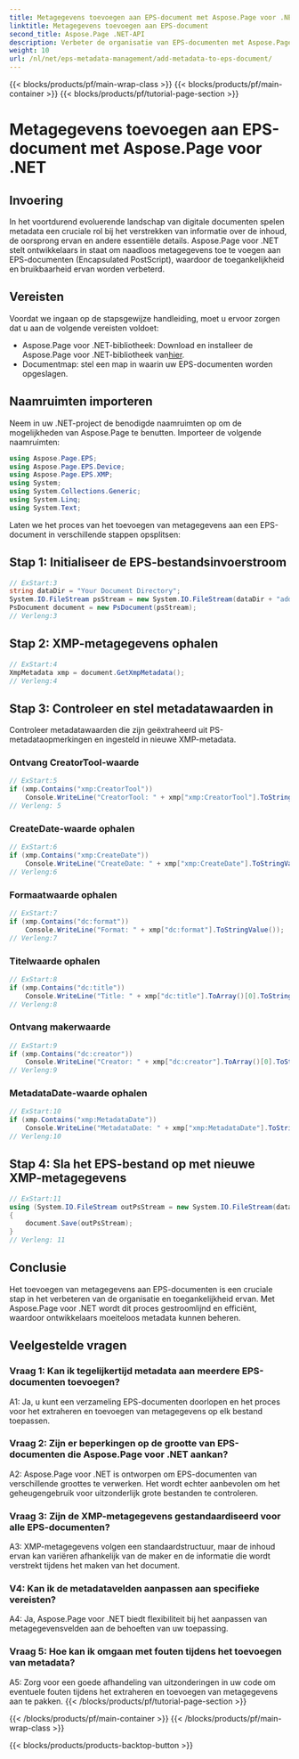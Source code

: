 ```yaml
---
title: Metagegevens toevoegen aan EPS-document met Aspose.Page voor .NET
linktitle: Metagegevens toevoegen aan EPS-document
second_title: Aspose.Page .NET-API
description: Verbeter de organisatie van EPS-documenten met Aspose.Page voor .NET. Voeg moeiteloos metadata toe voor verbeterde toegankelijkheid en het ophalen van informatie.
weight: 10
url: /nl/net/eps-metadata-management/add-metadata-to-eps-document/
---
```


{{< blocks/products/pf/main-wrap-class >}}
{{< blocks/products/pf/main-container >}}
{{< blocks/products/pf/tutorial-page-section >}}

# Metagegevens toevoegen aan EPS-document met Aspose.Page voor .NET

## Invoering

In het voortdurend evoluerende landschap van digitale documenten spelen metadata een cruciale rol bij het verstrekken van informatie over de inhoud, de oorsprong ervan en andere essentiële details. Aspose.Page voor .NET stelt ontwikkelaars in staat om naadloos metagegevens toe te voegen aan EPS-documenten (Encapsulated PostScript), waardoor de toegankelijkheid en bruikbaarheid ervan worden verbeterd.

## Vereisten

Voordat we ingaan op de stapsgewijze handleiding, moet u ervoor zorgen dat u aan de volgende vereisten voldoet:

-  Aspose.Page voor .NET-bibliotheek: Download en installeer de Aspose.Page voor .NET-bibliotheek van[hier](https://releases.aspose.com/page/net/).
- Documentmap: stel een map in waarin uw EPS-documenten worden opgeslagen.

## Naamruimten importeren

Neem in uw .NET-project de benodigde naamruimten op om de mogelijkheden van Aspose.Page te benutten. Importeer de volgende naamruimten:

```csharp
using Aspose.Page.EPS;
using Aspose.Page.EPS.Device;
using Aspose.Page.EPS.XMP;
using System;
using System.Collections.Generic;
using System.Linq;
using System.Text;
```

Laten we het proces van het toevoegen van metagegevens aan een EPS-document in verschillende stappen opsplitsen:

## Stap 1: Initialiseer de EPS-bestandsinvoerstroom

```csharp
// ExStart:3
string dataDir = "Your Document Directory";
System.IO.FileStream psStream = new System.IO.FileStream(dataDir + "add_input.eps", System.IO.FileMode.Open, System.IO.FileAccess.Read);
PsDocument document = new PsDocument(psStream);
// Verleng:3
```

## Stap 2: XMP-metagegevens ophalen

```csharp
// ExStart:4
XmpMetadata xmp = document.GetXmpMetadata();
// Verleng:4
```

## Stap 3: Controleer en stel metadatawaarden in

Controleer metadatawaarden die zijn geëxtraheerd uit PS-metadataopmerkingen en ingesteld in nieuwe XMP-metadata.

### Ontvang CreatorTool-waarde

```csharp
// ExStart:5
if (xmp.Contains("xmp:CreatorTool"))
    Console.WriteLine("CreatorTool: " + xmp["xmp:CreatorTool"].ToStringValue());
// Verleng: 5
```

### CreateDate-waarde ophalen

```csharp
// ExStart:6
if (xmp.Contains("xmp:CreateDate"))
    Console.WriteLine("CreateDate: " + xmp["xmp:CreateDate"].ToStringValue());
// Verleng:6
```

### Formaatwaarde ophalen

```csharp
// ExStart:7
if (xmp.Contains("dc:format"))
    Console.WriteLine("Format: " + xmp["dc:format"].ToStringValue());
// Verleng:7
```

### Titelwaarde ophalen

```csharp
// ExStart:8
if (xmp.Contains("dc:title"))
    Console.WriteLine("Title: " + xmp["dc:title"].ToArray()[0].ToStringValue());
// Verleng:8
```

### Ontvang makerwaarde

```csharp
// ExStart:9
if (xmp.Contains("dc:creator"))
    Console.WriteLine("Creator: " + xmp["dc:creator"].ToArray()[0].ToStringValue());
// Verleng:9
```

### MetadataDate-waarde ophalen

```csharp
// ExStart:10
if (xmp.Contains("xmp:MetadataDate"))
    Console.WriteLine("MetadataDate: " + xmp["xmp:MetadataDate"].ToStringValue());
// Verleng:10
```

## Stap 4: Sla het EPS-bestand op met nieuwe XMP-metagegevens

```csharp
// ExStart:11
using (System.IO.FileStream outPsStream = new System.IO.FileStream(dataDir + "add_output.eps", System.IO.FileMode.Create, System.IO.FileAccess.Write))
{
    document.Save(outPsStream);
}
// Verleng: 11
```

## Conclusie

Het toevoegen van metagegevens aan EPS-documenten is een cruciale stap in het verbeteren van de organisatie en toegankelijkheid ervan. Met Aspose.Page voor .NET wordt dit proces gestroomlijnd en efficiënt, waardoor ontwikkelaars moeiteloos metadata kunnen beheren.

## Veelgestelde vragen

### Vraag 1: Kan ik tegelijkertijd metadata aan meerdere EPS-documenten toevoegen?

A1: Ja, u kunt een verzameling EPS-documenten doorlopen en het proces voor het extraheren en toevoegen van metagegevens op elk bestand toepassen.

### Vraag 2: Zijn er beperkingen op de grootte van EPS-documenten die Aspose.Page voor .NET aankan?

A2: Aspose.Page voor .NET is ontworpen om EPS-documenten van verschillende groottes te verwerken. Het wordt echter aanbevolen om het geheugengebruik voor uitzonderlijk grote bestanden te controleren.

### Vraag 3: Zijn de XMP-metagegevens gestandaardiseerd voor alle EPS-documenten?

A3: XMP-metagegevens volgen een standaardstructuur, maar de inhoud ervan kan variëren afhankelijk van de maker en de informatie die wordt verstrekt tijdens het maken van het document.

### V4: Kan ik de metadatavelden aanpassen aan specifieke vereisten?

A4: Ja, Aspose.Page voor .NET biedt flexibiliteit bij het aanpassen van metagegevensvelden aan de behoeften van uw toepassing.

### Vraag 5: Hoe kan ik omgaan met fouten tijdens het toevoegen van metadata?

A5: Zorg voor een goede afhandeling van uitzonderingen in uw code om eventuele fouten tijdens het extraheren en toevoegen van metagegevens aan te pakken.
{{< /blocks/products/pf/tutorial-page-section >}}

{{< /blocks/products/pf/main-container >}}
{{< /blocks/products/pf/main-wrap-class >}}

{{< blocks/products/products-backtop-button >}}
